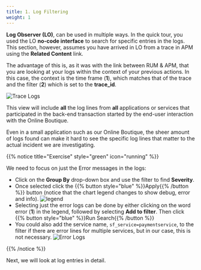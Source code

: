 ```yaml
---
title: 1. Log Filtering
weight: 1
---
```


**Log Observer (LO)**, can be used in multiple ways. In the quick tour, you used the LO **no-code interface** to search for specific entries in the logs. This section, however, assumes you have arrived in LO from a trace in APM using the **Related Content** link.

The advantage of this is, as it was with the link between RUM & APM, that you are looking at your logs within the context of your previous actions.  In this case, the context is the time frame (**1**),  which matches that of the trace and the filter (**2**) which is set to the **trace_id**.

![Trace Logs](../images/log-observer-trace-logs.png)

This view will include **all** the log lines from **all** applications or services that participated in the back-end transaction started by the end-user interaction with the Online Boutique.

Even in a small application such as our Online Boutique, the sheer amount of logs found can make it hard to see the specific log lines that matter to the actual incident we are investigating.

{{% notice title="Exercise" style="green" icon="running" %}}

We need to focus on just the Error messages in the logs:

* Click on the **Group By** drop-down box and use the filter to find **Severity**.
* Once selected click the {{% button style="blue" %}}Apply{{% /button %}} button (notice that the chart legend changes to show debug, error and info).
  ![legend](../images/severity-logs.png)
* Selecting just the error logs can be done by either clicking on the word error (**1**) in the legend, followed by selecting **Add to filter**. Then click {{% button style="blue" %}}Run Search{{% /button %}}
* You could also add the service name, `sf_service=paymentservice`, to the filter if there are error lines for multiple services, but in our case, this is not necessary.
  ![Error Logs](../images/log-observer-errors.png)

{{% /notice %}}

Next, we will look at log entries in detail.
